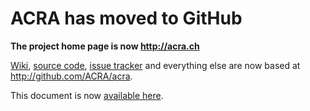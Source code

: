# ACRA has moved to GitHub #

**The project home page is now http://acra.ch**

[Wiki](http://github.com/ACRA/acra/wiki), [source code](http://github.com/ACRA/acra/), [issue tracker](http://github.com/ACRA/acra/issues) and everything else are now based at http://github.com/ACRA/acra. 

This document is now [available here](http://github.com/ACRA/acra/wiki/AdvancedUsage).